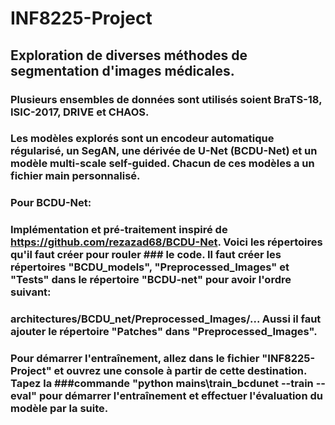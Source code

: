 # INF8225-Project
## Exploration de diverses méthodes de segmentation d'images médicales.
### Plusieurs ensembles de données sont utilisés soient BraTS-18, ISIC-2017, DRIVE et CHAOS.
### Les modèles explorés sont un encodeur automatique régularisé, un SegAN, une dérivée de U-Net (BCDU-Net) et un modèle multi-scale self-guided. Chacun de ces modèles a un fichier main personnalisé.
### Pour BCDU-Net:
### Implémentation et pré-traitement inspiré de https://github.com/rezazad68/BCDU-Net. Voici les répertoires qu'il faut créer pour rouler ### le code. Il faut créer les répertoires "BCDU_models", "Preprocessed_Images" et "Tests" dans le répertoire "BCDU-net" pour avoir l'ordre suivant:
### architectures/BCDU_net/Preprocessed_Images/... Aussi il faut ajouter le répertoire "Patches" dans "Preprocessed_Images".
### Pour démarrer l'entraînement, allez dans le fichier "INF8225-Project" et ouvrez une console à partir de cette destination. Tapez la ###commande "python mains\train_bcdunet --train --eval" pour démarrer l'entraînement et effectuer l'évaluation du modèle par la suite. 


